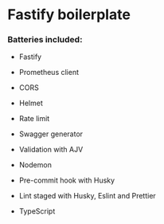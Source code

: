 # Fastify boilerplate

### Batteries included:
- Fastify
- Prometheus client
- CORS
- Helmet
- Rate limit
- Swagger generator
- Validation with AJV

- Nodemon
- Pre-commit hook with Husky
- Lint staged with Husky, Eslint and Prettier
- TypeScript

